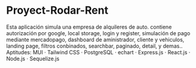 # Proyect-Rodar-Rent
Esta aplicación simula una empresa de alquileres de auto.
contiene autorización por google, local storage, login y register, simulación de pago mediante mercadopago, dashboard de aministrador, cliente y vehiculos, landing page, filtros conbinados, searchbar, paginado, detail, y demas..
Aptitudes: MUI · Tailwind CSS · PostgreSQL · echart · Express.js · React.js · Node.js · Sequelize.js
